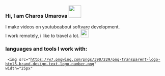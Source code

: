 ### Hi, I am Charos Umarova <img src="https://media.giphy.com/media/hvRJCLFzcasrR4ia7z/giphy.gif" width="39px"> 
I make videos on youtubeabout softvare development. <br/>
I work remotely, i like to travel a lot.
<a href="https://www.youtube.com/nevotv">
<img src="https://w7.pngwing.com/pngs/208/269/png-transparent-youtube-play-button-computer-icons-youtube-youtube-logo-angle-rectangle-logo-thumbnail.png" width="25px">
</a>
### languages and tools I work with:
<code> <img src="https://w7.pngwing.com/pngs/390/229/png-transparent-logo-html5-brand-design-text-logo-number.png" width="25px"</code>

